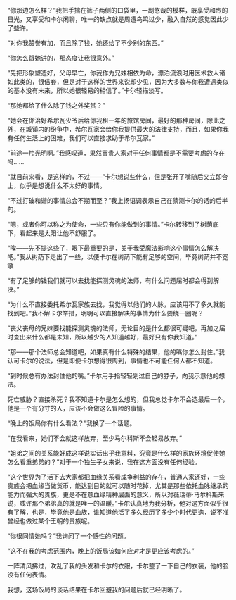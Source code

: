 “你那边怎么样？”我把手揣在裤子两侧的口袋里，一副悠哉的模样，既享受和煦的日光，又享受和卡尔闲聊，唯一的缺点就是周遭鸟鸣过少，融入自然的感觉因此少了些许。

“对你我赞誉有加，而且除了钱，她还给了不少别的东西。”

“你怎么跟她讲的，那态度让我很意外。”

“先把形象塑造好，父母早亡，你我作为兄妹相依为命，漂泊流浪时用医术救人诸如此类的，很俗套，但是对于这样的世界来说却少见，因为大多数与你我遭遇类似的基本没有未来，所以她很轻易的相信了。”卡尔轻描淡写。

“那她都给了什么除了钱之外奖赏？”

“她会在你治好希尔瓦少爷后给你我租一年的旅馆房间，最好的那种房间，除此之外，在城镇内的纷争中，希尔瓦家会给你我提供最大的法律支持，而且，如果你我有任何生活上的困难，我们可以直接求助于希尔瓦家。”

“前途一片光明啊。”我感叹道，果然富贵人家对于任何事情都是不需要考虑的存在吗……

“就目前来看，是这样的，不过——”卡尔想说些什么，但是张开了嘴随后又立即合上，似乎是想说什么不太好的事情。

“不过打破和谐的事情总会不期而至？”我上扬语调表示自己在猜测卡尔的话的后半句。

“嗯，或者你可以称之为使命，一些只有你能做到的事情。”卡尔转移到了树荫底下，看起来是太阳让他不舒服了。

“唉——先不提这些了，眼下最重要的是，关于我受魔法影响这个事情怎么解决吧。”我从树荫下走出了一些，以便卡尔在树荫下能有足够的空间，毕竟树荫并不宽敞

“有了足够的钱我们就可以去找能探测灵魂的法师，有什么问题届时都会得到解决。”

“为什么不直接委托希尔瓦家族去找，我觉得以他们的人脉，应该用不了多久就能找到吧。”我不解卡尔举措，明明可以直接解决的事情为什么要绕一圈呢？

“丧父丧母的兄妹要找能探测灵魂的法师，无论目的是什么都很可疑吧，再加之届时查出来什么都是未知，所以越少的人知道越好，最好只有你我知道。”

“那——那个法师总会知道吧，如果真有什么特殊的结果，他的嘴你怎么封住。”我认可卡尔的说法，但是即便卡尔想得很周到，事情也不可能任何人都不知道。

“到时候总有办法封住他的嘴。”卡尔用手指轻轻划过自己的脖子，向我示意他的想法。

死亡威胁？直接杀死？我不知道卡尔是怎么想的，但我总觉卡尔不会选最后一个，他是一个有分寸的人，应该不会做这么冒险的事情。

“晚上的饭局你有什么看法？”我换了一个话题。

“在我看来，她们不会就这样放弃，至少马尔科斯不会轻易放弃。”

“姐弟之间的关系能好成这样说实话出乎我意料，究竟是什么样的家族环境促使她怎么看重弟弟的？”对于一个独生子女来说，我在这方面没有任何经验。

“这个世界为了活下去大家都把血缘关系看成争利益的存在，普通人家还好，一些贵族会把血缘当做货币，能达到目的就可以随时花掉，尤其是那些依托血脉继承的能力而强大的贵族，更是不在意血缘精神层面的意义，所以对薇瑞蒂·马尔科斯来说，或许那个弟弟真的就是唯一的温暖。”卡尔认真地为我分析，他对这方面似乎很有了解，也是，毕竟他是血族，谁知道他活了多久经历了多少个时代更迭，说不准曾经也做过某个王朝的贵族呢。

“你很同情她吗？”我询问了一个感性的问题。

“这不在我的考虑范围内，晚上的饭局该如何应对才是更应该考虑的。”

一阵清风拂过，吹乱了我的头发和卡尔的衣服，卡尔整了一下自己的衣装，他的脸没有任何表情。

我想，这场饭局的谈话结果在卡尔回避我的问题后就已经明晰了。


